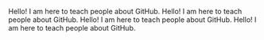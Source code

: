 Hello! I am here to teach people about GitHub. Hello! I am here to teach people about GitHub. Hello! I am here to teach people about GitHub. Hello! I am here to teach people about GitHub.
